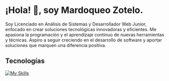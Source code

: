 # ¡Hola! 👋, soy Mardoqueo Zotelo.

Soy Licenciado en Análisis de Sistemas y Desarrollador Web Junior, enfocado en crear soluciones tecnológicas innovadoras y eficientes. Me apasiona la programación y el aprendizaje continuo de nuevas herramientas y técnicas. Aspiro a seguir creciendo en el desarrollo de software y aportar soluciones que marquen una diferencia positiva.

## Tecnologías
[![My Skills](https://skillicons.dev/icons?i=html,css,js,python,django,react,tailwind,bootstrap,postgresql,mysql)](https://skillicons.dev)
<!--
**MardoqueoZ/MardoqueoZ** is a ✨ _special_ ✨ repository because its `README.md` (this file) appears on your GitHub profile.

Here are some ideas to get you started:

- 🔭 I’m currently working on ...
- 🌱 I’m currently learning ...
- 👯 I’m looking to collaborate on ...
- 🤔 I’m looking for help with ...
- 💬 Ask me about ...
- 📫 How to reach me: ...
- 😄 Pronouns: ...
- ⚡ Fun fact: ...
-->
